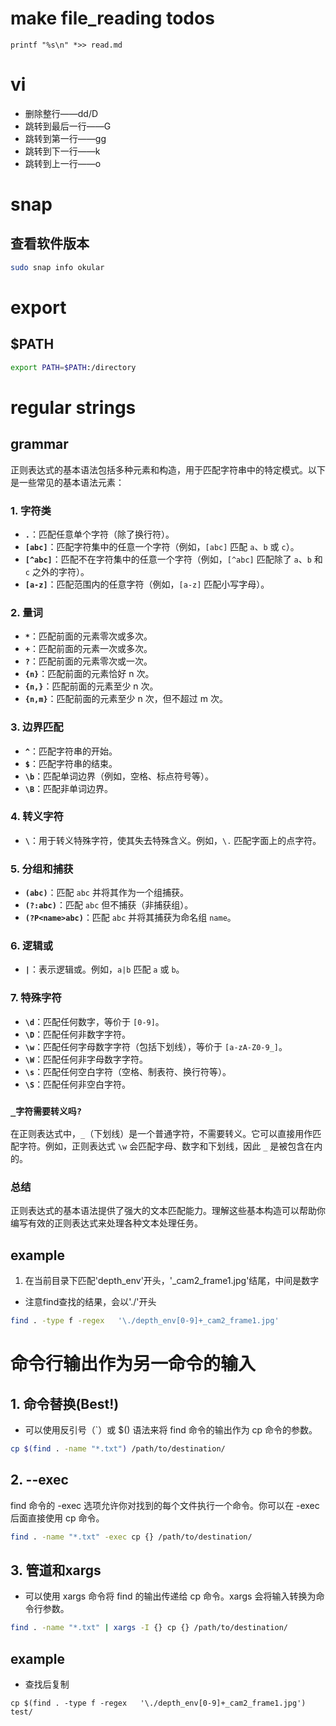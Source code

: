 # make file_reading todos
```
printf "%s\n" *>> read.md
```

# vi
* 删除整行——dd/D
* 跳转到最后一行——G
* 跳转到第一行——gg
* 跳转到下一行——k
* 跳转到上一行——o


# snap

## 查看软件版本
```sh
sudo snap info okular
```

# export
## $PATH
```sh
export PATH=$PATH:/directory
```


# regular strings
## grammar
正则表达式的基本语法包括多种元素和构造，用于匹配字符串中的特定模式。以下是一些常见的基本语法元素：

### 1. 字符类

- **`.`**：匹配任意单个字符（除了换行符）。
- **`[abc]`**：匹配字符集中的任意一个字符（例如，`[abc]` 匹配 `a`、`b` 或 `c`）。
- **`[^abc]`**：匹配不在字符集中的任意一个字符（例如，`[^abc]` 匹配除了 `a`、`b` 和 `c` 之外的字符）。
- **`[a-z]`**：匹配范围内的任意字符（例如，`[a-z]` 匹配小写字母）。

### 2. 量词

- **`*`**：匹配前面的元素零次或多次。
- **`+`**：匹配前面的元素一次或多次。
- **`?`**：匹配前面的元素零次或一次。
- **`{n}`**：匹配前面的元素恰好 n 次。
- **`{n,}`**：匹配前面的元素至少 n 次。
- **`{n,m}`**：匹配前面的元素至少 n 次，但不超过 m 次。

### 3. 边界匹配

- **`^`**：匹配字符串的开始。
- **`$`**：匹配字符串的结束。
- **`\b`**：匹配单词边界（例如，空格、标点符号等）。
- **`\B`**：匹配非单词边界。

### 4. 转义字符

- **`\`**：用于转义特殊字符，使其失去特殊含义。例如，`\.` 匹配字面上的点字符。

### 5. 分组和捕获

- **`(abc)`**：匹配 `abc` 并将其作为一个组捕获。
- **`(?:abc)`**：匹配 `abc` 但不捕获（非捕获组）。
- **`(?P<name>abc)`**：匹配 `abc` 并将其捕获为命名组 `name`。

### 6. 逻辑或

- **`|`**：表示逻辑或。例如，`a|b` 匹配 `a` 或 `b`。

### 7. 特殊字符

- **`\d`**：匹配任何数字，等价于 `[0-9]`。
- **`\D`**：匹配任何非数字字符。
- **`\w`**：匹配任何字母数字字符（包括下划线），等价于 `[a-zA-Z0-9_]`。
- **`\W`**：匹配任何非字母数字字符。
- **`\s`**：匹配任何空白字符（空格、制表符、换行符等）。
- **`\S`**：匹配任何非空白字符。

### `_字符需要转义吗?`

在正则表达式中，`_`（下划线）是一个普通字符，不需要转义。它可以直接用作匹配字符。例如，正则表达式 `\w` 会匹配字母、数字和下划线，因此 `_` 是被包含在内的。

### 总结

正则表达式的基本语法提供了强大的文本匹配能力。理解这些基本构造可以帮助你编写有效的正则表达式来处理各种文本处理任务。

## example
1. 在当前目录下匹配'depth_env'开头，'_cam2_frame1.jpg'结尾，中间是数字
 * 注意find查找的结果，会以'./'开头
```bash
find . -type f -regex   '\./depth_env[0-9]+_cam2_frame1.jpg'
```


# 命令行输出作为另一命令的输入

## 1. 命令替换(Best!)
* 可以使用反引号（`）或 $() 语法来将 find 命令的输出作为 cp 命令的参数。

```bash
cp $(find . -name "*.txt") /path/to/destination/
```

## 2. --exec
find 命令的 -exec 选项允许你对找到的每个文件执行一个命令。你可以在 -exec 后面直接使用 cp 命令。

```bash
find . -name "*.txt" -exec cp {} /path/to/destination/ 
```


## 3. 管道和xargs
* 可以使用 xargs 命令将 find 的输出传递给 cp 命令。xargs 会将输入转换为命令行参数。

```bash
find . -name "*.txt" | xargs -I {} cp {} /path/to/destination/
```

## example
* 查找后复制

```
cp $(find . -type f -regex   '\./depth_env[0-9]+_cam2_frame1.jpg')  test/
```






























